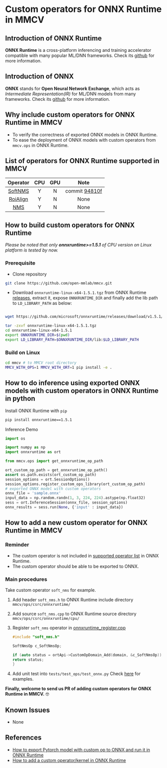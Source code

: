 # Custom operators for ONNX Runtime in MMCV

## Introduction of ONNX Runtime

**ONNX Runtime** is a cross-platform inferencing and training accelerator compatible with many popular ML/DNN frameworks. Check its [github](https://github.com/microsoft/onnxruntime) for more information.

## Introduction of ONNX

**ONNX** stands for **Open Neural Network Exchange**, which acts as *Intermediate Representation(IR)* for ML/DNN models from many frameworks. Check its [github](https://github.com/onnx/onnx) for more information.

## Why include custom operators for ONNX Runtime in MMCV

- To verify the correctness of exported ONNX models in ONNX Runtime.
- To ease the deployment of ONNX models with custom operators from `mmcv.ops` in ONNX Runtime.

## List of operators for ONNX Runtime supported in MMCV

|                    Operator                    |  CPU  |  GPU  |                                                Note                                                 |
| :--------------------------------------------: | :---: | :---: | :-------------------------------------------------------------------------------------------------: |
|  [SoftNMS](onnxruntime_custom_ops.md#softnms)  |   Y   |   N   | commit [94810f](https://github.com/open-mmlab/mmcv/commit/94810f2297871d0ea3ca650dcb2e842f5374d998) |
| [RoiAlign](onnxruntime_custom_ops.md#roialign) |   Y   |   N   |                                                None                                                 |
|      [NMS](onnxruntime_custom_ops.md#nms)      |   Y   |   N   |                                                None                                                 |

## How to build custom operators for ONNX Runtime

*Please be noted that only **onnxruntime>=1.5.1** of CPU version on Linux platform is tested by now.*

### Prerequisite

- Clone repository

```bash
git clone https://github.com/open-mmlab/mmcv.git
```

- Download `onnxruntime-linux-x64-1.5.1.tgz` from ONNX Runtime [releases](https://github.com/microsoft/onnxruntime/releases/tag/v1.5.1), extract it, expose `ONNXRUNTIME_DIR` and finally add the lib path to `LD_LIBRARY_PATH` as below:

```bash

wget https://github.com/microsoft/onnxruntime/releases/download/v1.5.1/onnxruntime-linux-x64-1.5.1.tgz

tar -zxvf onnxruntime-linux-x64-1.5.1.tgz
cd onnxruntime-linux-x64-1.5.1
export ONNXRUNTIME_DIR=$(pwd)
export LD_LIBRARY_PATH=$ONNXRUNTIME_DIR/lib:$LD_LIBRARY_PATH
```

### Build on Linux

```bash
cd mmcv # to MMCV root directory
MMCV_WITH_OPS=1 MMCV_WITH_ORT=1 pip install -e .
```

## How to do inference using exported ONNX models with custom operators in ONNX Runtime in python

Install ONNX Runtime with `pip`

```bash
pip install onnxruntime==1.5.1
```

Inference Demo

```python
import os

import numpy as np
import onnxruntime as ort

from mmcv.ops import get_onnxruntime_op_path

ort_custom_op_path = get_onnxruntime_op_path()
assert os.path.exists(ort_custom_op_path)
session_options = ort.SessionOptions()
session_options.register_custom_ops_library(ort_custom_op_path)
# exported ONNX model with custom operators
onnx_file = 'sample.onnx'
input_data = np.random.randn(1, 3, 224, 224).astype(np.float32)
sess = ort.InferenceSession(onnx_file, session_options)
onnx_results = sess.run(None, {'input' : input_data})
```

## How to add a new custom operator for ONNX Runtime in MMCV

### Reminder

- The custom operator is not included in [supported operator list](https://github.com/microsoft/onnxruntime/blob/master/docs/OperatorKernels.md) in ONNX Runtime.
- The custom operator should be able to be exported to ONNX.

### Main procedures

Take custom operator `soft_nms` for example.

1. Add header `soft_nms.h` to ONNX Runtime include directory `mmcv/ops/csrc/onnxruntime/`
2. Add source `soft_nms.cpp` to ONNX Runtime source directory `mmcv/ops/csrc/onnxruntime/cpu/`
3. Register `soft_nms` operator in [onnxruntime_register.cpp](../mmcv/ops/csrc/onnxruntime/cpu/onnxruntime_register.cpp)

    ```c++
    #include "soft_nms.h"

    SoftNmsOp c_SoftNmsOp;

    if (auto status = ortApi->CustomOpDomain_Add(domain, &c_SoftNmsOp)) {
    return status;
    }
    ```

4. Add unit test into `tests/test_ops/test_onnx.py`
   Check [here](../tests/test_ops/test_onnx.py) for examples.

**Finally, welcome to send us PR of adding custom operators for ONNX Runtime in MMCV.** :nerd_face:

## Known Issues

- None

## References

- [How to export Pytorch model with custom op to ONNX and run it in ONNX Runtime](https://github.com/onnx/tutorials/blob/master/PyTorchCustomOperator/README.md)
- [How to add a custom operator/kernel in ONNX Runtime](https://github.com/microsoft/onnxruntime/blob/master/docs/AddingCustomOp.md)
